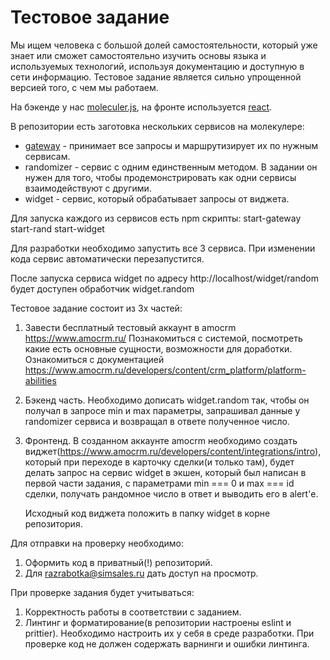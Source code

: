 # Тестовое задание

Мы ищем человека с большой долей самостоятельности, который уже знает или сможет самостоятельно изучить основы языка и используемых технологий, используя документацию и доступную в сети информацию.
Тестовое задание является сильно упрощенной версией того, с чем мы работаем.

На бэкенде у нас [moleculer.js](https://moleculer.services/), на фронте используется [react](https://react.dev/).

В репозитории есть заготовка нескольких сервисов на молекулере:

- [gateway](https://moleculer.services/docs/0.14/moleculer-web.html#content-inner) - принимает все запросы и маршрутизирует их по нужным сервисам.
- randomizer - сервис с одним единственным методом. В задании он нужен для того, чтобы продемонстрировать как одни сервисы взаимодействуют с другими.
- widget - сервис, который обрабатывает запросы от виджета.

Для запуска каждого из сервисов есть npm скрипты:
start-gateway
start-rand
start-widget

Для разработки необходимо запустить все 3 сервиса. При изменении кода сервис автоматически перезапустится.

После запуска сервиса widget по адресу http://localhost/widget/random будет доступен обработчик widget.random

Тестовое задание состоит из 3х частей:

1. Завести бесплатный тестовый аккаунт в amocrm https://www.amocrm.ru/
   Познакомиться с системой, посмотреть какие есть основные сущности, возможности для доработки.
   Ознакомиться с документацией https://www.amocrm.ru/developers/content/crm_platform/platform-abilities

2. Бэкенд часть.
   Необходимо дописать widget.random так, чтобы он получал в запросе min и max параметры, запрашивал данные у randomizer сервиса и возвращал в ответе полученное число.

3. Фронтенд.
   В созданном аккаунте amocrm необходимо создать виджет(https://www.amocrm.ru/developers/content/integrations/intro), который при переходе в карточку сделки(и только там), будет делать запрос на сервис widget в экшен, который был написан в первой части задания, с параметрами min === 0 и max === id сделки, получать рандомное число в ответ и выводить его в alert'е.

   Исходный код виджета положить в папку widget в корне репозитория.

Для отправки на проверку необходимо:

1. Оформить код в приватный(!) репозиторий.
2. Для razrabotka@simsales.ru дать доступ на просмотр.

При проверке задания будет учитываться:

1. Корректность работы в соответствии с заданием.
2. Линтинг и форматирование(в репозитории настроены eslint и prittier). Необходимо настроить их у себя в среде разработки. При проверке код не должен содержать варнинги и ошибки линтинга.

